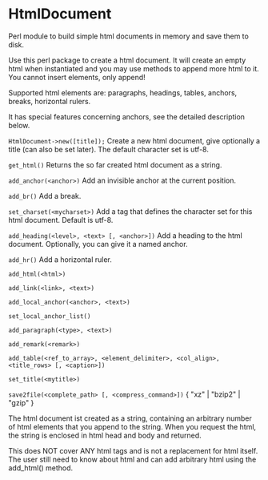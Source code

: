 # HtmlDocument
Perl module to build simple html documents in memory and save them to disk.

Use this perl package to create a html document.
It will create an empty html when instantiated and you
may use methods to append more html to it. You cannot insert elements, only append!

Supported html elements are: paragraphs, headings, tables, anchors, breaks, horizontal rulers.

It has special features concerning anchors, see the detailed description below.

``HtmlDocument->new([title]);``
Create a new html document, give optionally a title (can also be set later).
The default character set is utf-8.

``get_html()``
Returns the so far created html document as a string.

``add_anchor(<anchor>)``
Add an invisible anchor at the current position.

``add_br()``
Add a break.

``set_charset(<mycharset>)``
Add a <meta> tag that defines the character set for this html document. Default is utf-8.

``add_heading(<level>, <text> [, <anchor>])``
Add a heading to the html document. Optionally, you can give it a named anchor.

``add_hr()``
Add a horizontal ruler.

``add_html(<html>)``

``add_link(<link>, <text>)``

``add_local_anchor(<anchor>, <text>)``

``set_local_anchor_list()``

``add_paragraph(<type>, <text>)``

``add_remark(<remark>)``

``add_table(<ref_to_array>, <element_delimiter>, <col_align>, <title_rows> [, <caption>])``

``set_title(<mytitle>)``

``save2file(<complete_path> [, <compress_command>])``
{ "xz" | "bzip2" | "gzip" }

The html document ist created as a string, containing an arbitrary
number of html elements that you append to the string. When you
request the html, the string is enclosed in html head and body and
returned.

This does NOT cover ANY html tags and is not a replacement for
html itself. The user still need to know about html and can add
arbitrary html using the add_html() method.
